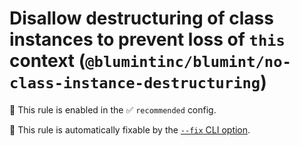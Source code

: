 # Disallow destructuring of class instances to prevent loss of `this` context (`@blumintinc/blumint/no-class-instance-destructuring`)

💼 This rule is enabled in the ✅ `recommended` config.

🔧 This rule is automatically fixable by the [`--fix` CLI option](https://eslint.org/docs/latest/user-guide/command-line-interface#--fix).

<!-- end auto-generated rule header -->
